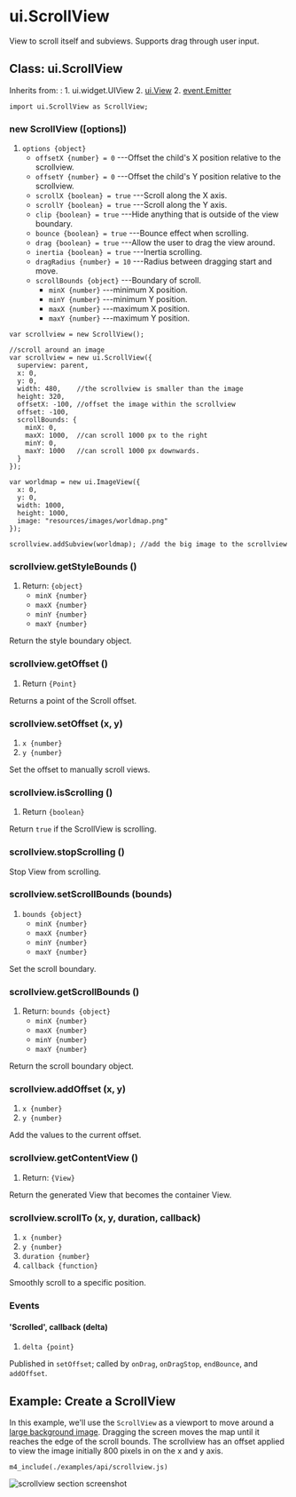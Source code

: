 # ui.ScrollView

View to scroll itself and subviews. Supports
drag through user input.

## Class: ui.ScrollView

Inherits from:
:    1. ui.widget.UIView
	 2. [ui.View](./ui-view.html)
     2. [event.Emitter](./event.html#class-event.emitter)

~~~
import ui.ScrollView as ScrollView;
~~~

### new ScrollView ([options])
1. `options {object}`
	* `offsetX {number} = 0` ---Offset the child's X position relative to the scrollview.
	* `offsetY {number} = 0` ---Offset the child's Y position relative to the scrollview.
	* `scrollX {boolean} = true` ---Scroll along the X axis.
	* `scrollY {boolean} = true` ---Scroll along the Y axis.
	* `clip {boolean} = true` ---Hide anything that is outside of the view boundary.
	* `bounce {boolean} = true` ---Bounce effect when scrolling.
	* `drag {boolean} = true` ---Allow the user to drag the view around.
	* `inertia {boolean} = true` ---Inertia scrolling.
	* `dragRadius {number} = 10` ---Radius between dragging start and move.
	* `scrollBounds {object}` ---Boundary of scroll.
		* `minX {number}` ---minimum X position.
		* `minY {number}` ---minimum Y position.
		* `maxX {number}` ---maximum X position.
		* `maxY {number}` ---maximum Y position.

~~~
var scrollview = new ScrollView();
~~~

~~~
//scroll around an image
var scrollview = new ui.ScrollView({
  superview: parent,
  x: 0,
  y: 0,
  width: 480,    //the scrollview is smaller than the image
  height: 320,
  offsetX: -100, //offset the image within the scrollview
  offset: -100,
  scrollBounds: {
    minX: 0,
    maxX: 1000,  //can scroll 1000 px to the right
    minY: 0,
    maxY: 1000   //can scroll 1000 px downwards.
  }
});

var worldmap = new ui.ImageView({
  x: 0,
  y: 0,
  width: 1000,
  height: 1000,
  image: "resources/images/worldmap.png"
});

scrollview.addSubview(worldmap); //add the big image to the scrollview
~~~

### scrollview.getStyleBounds ()
1. Return: `{object}`
	* `minX {number}`
	* `maxX {number}`
	* `minY {number}`
	* `maxY {number}`

Return the style boundary object.

### scrollview.getOffset ()
1. Return `{Point}`

Returns a point of the Scroll offset.

### scrollview.setOffset (x, y)
1. `x {number}`
2. `y {number}`

Set the offset to manually scroll views.

### scrollview.isScrolling ()
1. Return `{boolean}`

Return `true` if the ScrollView is scrolling.

### scrollview.stopScrolling ()

Stop View from scrolling.

### scrollview.setScrollBounds (bounds)
1. `bounds {object}`
	* `minX {number}`
	* `maxX {number}`
	* `minY {number}`
	* `maxY {number}`

Set the scroll boundary.

### scrollview.getScrollBounds ()
1. Return: `bounds {object}`
	* `minX {number}`
	* `maxX {number}`
	* `minY {number}`
	* `maxY {number}`

Return the scroll boundary object.

### scrollview.addOffset (x, y)
1. `x {number}`
2. `y {number}`

Add the values to the current offset.

### scrollview.getContentView ()
1. Return: `{View}`

Return the generated View that becomes the container View.

### scrollview.scrollTo (x, y, duration, callback)
1. `x {number}`
2. `y {number}`
3. `duration {number}`
4. `callback {function}`

Smoothly scroll to a specific position.


### Events

#### \'Scrolled\', callback (delta)
1. `delta {point}`

Published in `setOffset`; called by `onDrag`, `onDragStop`, `endBounce`, and `addOffset`.


## Example: Create a ScrollView

In this example, we'll use the `ScrollView` as a viewport to
move around a
[large background image](./assets/ui-scrollview/europemap.jpg). Dragging
the screen moves the map until it reaches the edge of the
scroll bounds. The scrollview has an offset applied to view
the image initially 800 pixels in on the x and y axis.

~~~
m4_include(./examples/api/scrollview.js)
~~~

<img src="./assets/ui-scrollview/example-scrollview.png" alt="scrollview section screenshot" class="screenshot">
